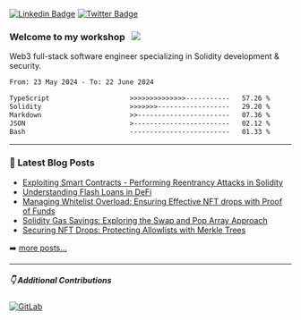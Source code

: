 [![Linkedin Badge](https://img.shields.io/badge/-LinkedIn-0e76a8?style=flat-square&logo=Linkedin&logoColor=white)](https://www.linkedin.com/in/jason-schwarz-75b91482/)
[![Twitter Badge](https://img.shields.io/twitter/url?url=https%3A%2F%2Ftwitter.com%2Fpassandscore&label=Follow)](https://twitter.com/passandscore)


### Welcome to my workshop &nbsp; ![](https://visitor-badge.glitch.me/badge?page_id=passandscore.passandscore)

Web3 full-stack software engineer specializing in Solidity development & security. 

<!--START_SECTION:waka-->

```txt
From: 23 May 2024 - To: 22 June 2024

TypeScript                    >>>>>>>>>>>>>>-----------   57.26 %
Solidity                      >>>>>>>------------------   29.20 %
Markdown                      >>-----------------------   07.36 %
JSON                          >------------------------   02.12 %
Bash                          -------------------------   01.33 %
```

<!--END_SECTION:waka-->

<hr/>

### 📕 Latest Blog Posts
<!-- BLOG-POST-LIST:START -->
- [Exploiting Smart Contracts - Performing Reentrancy Attacks in Solidity](https://jasonschwarz.xyz/articles/performing-reentrancy-attacks-in-solidity)
- [Understanding Flash Loans in DeFi](https://jasonschwarz.xyz/articles/understanding-flash-loans-in-defi)
- [Managing Whitelist Overload: Ensuring Effective NFT drops with Proof of Funds](https://jasonschwarz.xyz/articles/managing-whitelist-overload-ensuring-effective-token-mints-with-proof-of-funds)
- [Solidity Gas Savings: Exploring the Swap and Pop Array Approach](https://jasonschwarz.xyz/articles/solidity-gas-savings-exploring-the-swap-and-pop-array-approach)
- [Securing NFT Drops: Protecting Allowlists with Merkle Trees](https://jasonschwarz.xyz/articles/securing-nft-drops-protecting-allowlists-with-merkle-trees)
<!-- BLOG-POST-LIST:END -->

➡️ [more posts...](https://www.jasonschwarz.xyz/articles)

<hr/>

##### 👇 Additional Contributions

[![GitLab](https://img.shields.io/badge/GitLab-orange?logo=gitlab&logoColor=white)](https://gitlab.com/jason_schwarz)
